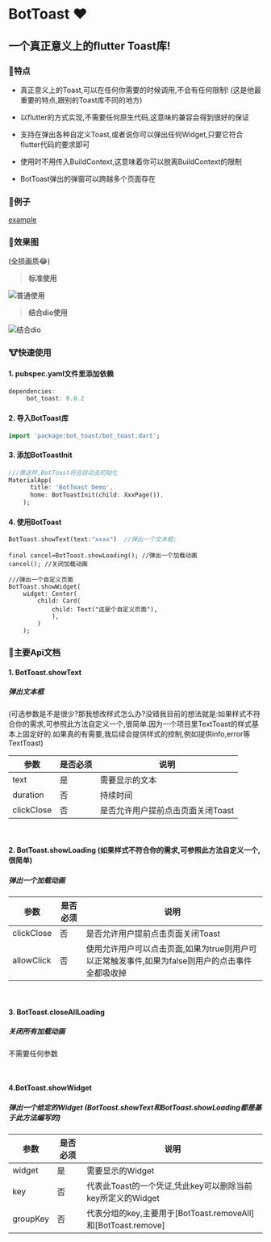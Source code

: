 BotToast ❤
========= 

## 一个真正意义上的flutter Toast库!

###  🐶特点

- 真正意义上的Toast,可以在任何你需要的时候调用,不会有任何限制! (这是他最重要的特点,跟别的Toast库不同的地方)

- 以flutter的方式实现,不需要任何原生代码,这意味的兼容会得到很好的保证

- 支持在弹出各种自定义Toast,或者说你可以弹出任何Widget,只要它符合flutter代码的要求即可

- 使用时不用传入BuildContext,这意味着你可以脱离BuildContext的限制

- BotToast弹出的弹窗可以跨越多个页面存在

### 🐼例子

[example](https://github.com/MMMzq/bot_toast/blob/master/example/lib/main.dart)

### 🐺效果图
(全损画质😂)

> **标准使用**

![普通使用](https://raw.githubusercontent.com/MMMzq/bot_toast/master/doc/media/demo1.gif)

> **结合dio使用**

![结合dio](https://github.com/MMMzq/bot_toast/raw/master/doc/media/demo2.gif)

### 🐮快速使用

#### 1. pubspec.yaml文件里添加依赖
``` dart
dependencies:
     bot_toast: 0.0.2
```

#### 2. 导入BotToast库
``` dart
import 'package:bot_toast/bot_toast.dart';
```

#### 3. 添加BotToastInit
``` dart
///像这样,BotToast将会自动去初始化
MaterialApp(
      title: 'BotToast Demo',
      home: BotToastInit(child: XxxPage()),
    );
```


#### 4. 使用BotToast
``` dart
BotToast.showText(text:"xxxx")  //弹出一个文本框;
```

```
final cancel=BotToast.showLoading(); //弹出一个加载动画
cancel(); //关闭加载动画
```

```
///弹出一个自定义页面
BotToast.showWidget(
    widget: Center(
        child: Card(
            child: Text("这是个自定义页面"),
            ),
        )
    );
```

### 🐹主要Api文档

#### 1. BotToast.showText
##### 弹出文本框 
(可选参数是不是很少?那我想改样式怎么办?没错我目前的想法就是:如果样式不符合你的需求,可参照此方法自定义一个,很简单.因为一个项目里TextToast的样式基本上固定好的.如果真的有需要,我后续会提供样式的控制,例如提供info,error等TextToast)


参数 | 是否必须 | 说明
---- | --- | ---
text | 是 | 需要显示的文本
duration | 否 | 持续时间
clickClose | 否 | 是否允许用户提前点击页面关闭Toast

<br>

#### 2. BotToast.showLoading (如果样式不符合你的需求,可参照此方法自定义一个,很简单)
##### 弹出一个加载动画 

参数 | 是否必须 | 说明
---- | --- | ---
clickClose | 否 | 是否允许用户提前点击页面关闭Toast
allowClick | 否 | 使用允许用户可以点击页面,如果为true则用户可以正常触发事件,如果为false则用户的点击事件全都吸收掉

<br>

#### 3. BotToast.closeAllLoading
##### 关闭所有加载动画

不需要任何参数

<br>

#### 4.BotToast.showWidget
##### 弹出一个给定的Widget (BotToast.showText和BotToast.showLoading都是基于此方法编写的)

参数 | 是否必须 | 说明
---- | --- | ---
widget | 是 | 需要显示的Widget
key | 否 | 代表此Toast的一个凭证,凭此key可以删除当前key所定义的Widget
groupKey | 否 | 代表分组的key,主要用于[BotToast.removeAll]和[BotToast.remove]


